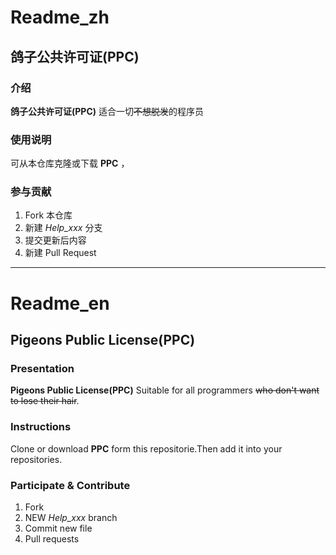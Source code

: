 # Readme_zh

## 鸽子公共许可证(PPC)

### 介绍
__鸽子公共许可证(PPC)__ 适合一切~~不想脱发~~的程序员

### 使用说明
可从本仓库克隆或下载 __PPC__ ，

### 参与贡献
1.  Fork 本仓库
2.  新建 *Help_xxx* 分支
3.  提交更新后内容
4.  新建 Pull Request

***

# Readme_en
## Pigeons Public License(PPC)

### Presentation
__Pigeons Public License(PPC)__ Suitable for all programmers ~~who don't want to lose their hair~~.

### Instructions
Clone or download __PPC__ form this repositorie.Then add it into your repositories.

### Participate & Contribute
1. Fork
2. NEW *Help_xxx* branch
3. Commit new file
4. Pull requests
